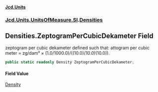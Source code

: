 #### [Jcd.Units](index 'index')
### [Jcd.Units.UnitsOfMeasure.SI](Jcd.Units.UnitsOfMeasure.SI 'Jcd.Units.UnitsOfMeasure.SI').[Densities](Densities 'Jcd.Units.UnitsOfMeasure.SI.Densities')

## Densities.ZeptogramPerCubicDekameter Field

zeptogram per cubic dekameter defined such that: attogram per cubic meter = zg/dam³ ×
(1.0/1000.0)/((10.0)*(10.0)*(10.0)).

```csharp
public static readonly Density ZeptogramPerCubicDekameter;
```

#### Field Value
[Density](Density 'Jcd.Units.UnitTypes.Density')